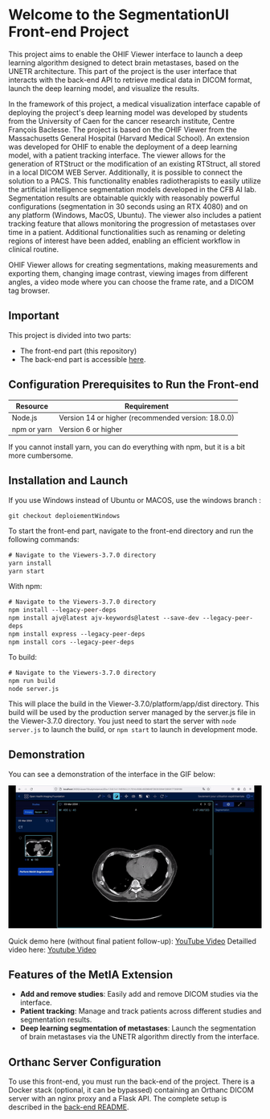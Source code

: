 # Welcome to the SegmentationUI Front-end Project

This project aims to enable the OHIF Viewer interface to launch a deep learning algorithm designed to detect brain metastases, based on the UNETR architecture. This part of the project is the user interface that interacts with the back-end API to retrieve medical data in DICOM format, launch the deep learning model, and visualize the results.

In the framework of this project, a medical visualization interface capable of deploying the project's deep learning model was developed by students from the University of Caen for the cancer research institute, Centre François Baclesse. The project is based on the OHIF Viewer from the Massachusetts General Hospital (Harvard Medical School). An extension was developed for OHIF to enable the deployment of a deep learning model, with a patient tracking interface. The viewer allows for the generation of RTStruct or the modification of an existing RTStruct, all stored in a local DICOM WEB Server. Additionally, it is possible to connect the solution to a PACS. This functionality enables radiotherapists to easily utilize the artificial intelligence segmentation models developed in the CFB AI lab. Segmentation results are obtainable quickly with reasonably powerful configurations (segmentation in 30 seconds using an RTX 4080) and on any platform (Windows, MacOS, Ubuntu). The viewer also includes a patient tracking feature that allows monitoring the progression of metastases over time in a patient. Additional functionalities such as renaming or deleting regions of interest have been added, enabling an efficient workflow in clinical routine.

OHIF Viewer allows for creating segmentations, making measurements and exporting them, changing image contrast, viewing images from different angles, a video mode where you can choose the frame rate, and a DICOM tag browser.

## Important

This project is divided into two parts:
- The front-end part (this repository)
- The back-end part is accessible [here](https://github.com/VendenIX/BrainMetaSegmentatorUI-Back).

## Configuration Prerequisites to Run the Front-end

| Resource               | Requirement                                             |
|------------------------|----------------------------------------------------------|
| Node.js                | Version 14 or higher (recommended version: 18.0.0)       |
| npm or yarn            | Version 6 or higher                                      |

If you cannot install yarn, you can do everything with npm, but it is a bit more cumbersome.

## Installation and Launch

If you use Windows instead of Ubuntu or MACOS, use the windows branch :
```
git checkout deploiementWindows
```

To start the front-end part, navigate to the front-end directory and run the following commands:
```
# Navigate to the Viewers-3.7.0 directory
yarn install
yarn start
```

With npm:
```
# Navigate to the Viewers-3.7.0 directory
npm install --legacy-peer-deps
npm install ajv@latest ajv-keywords@latest --save-dev --legacy-peer-deps
npm install express --legacy-peer-deps
npm install cors --legacy-peer-deps
```

To build:
```
# Navigate to the Viewers-3.7.0 directory
npm run build
node server.js
```
This will place the build in the Viewer-3.7.0/platform/app/dist directory. This build will be used by the production server managed by the server.js file in the Viewer-3.7.0 directory. You just need to start the server with `node server.js` to launch the build, or `npm start` to launch in development mode.

## Demonstration

You can see a demonstration of the interface in the GIF below:

![Project Demonstration](images_readme/demo.gif)

Quick demo here (without final patient follow-up): [YouTube Video](https://www.youtube.com/watch?v=PkEinJDBh0A)
Detailled video here: [Youtube Video](https://www.youtube.com/watch?v=WYHO6ywtnE4)

## Features of the MetIA Extension

- **Add and remove studies**: Easily add and remove DICOM studies via the interface.
- **Patient tracking**: Manage and track patients across different studies and segmentation results.
- **Deep learning segmentation of metastases**: Launch the segmentation of brain metastases via the UNETR algorithm directly from the interface.

## Orthanc Server Configuration

To use this front-end, you must run the back-end of the project. There is a Docker stack (optional, it can be bypassed) containing an Orthanc DICOM server with an nginx proxy and a Flask API. The complete setup is described in the [back-end README](https://github.com/VendenIX/BrainMetaSegmentatorUI-Back).
